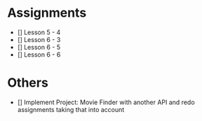 # Assignments
- [] Lesson 5 - 4
- [] Lesson 6 - 3
- [] Lesson 6 - 5
- [] Lesson 6 - 6

# Others
- [] Implement Project: Movie Finder with another API and redo assignments taking that into account